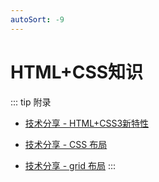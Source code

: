 ```yaml
---
autoSort: -9
---
```

# HTML+CSS知识

::: tip 附录
- [技术分享 - HTML+CSS3新特性](../技术分享/其他分享/HTML+CSS3新特性.md)

- [技术分享 - CSS 布局](../技术分享/其他分享/CSS%E5%B8%83%E5%B1%80.md)

- [技术分享 - grid 布局](../技术分享/其他分享/grid%E5%B8%83%E5%B1%80.md)
:::